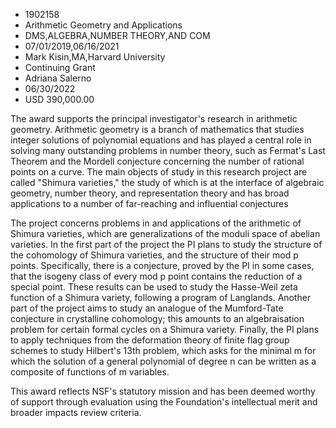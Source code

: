 
* 1902158
* Arithmetic Geometry and Applications
* DMS,ALGEBRA,NUMBER THEORY,AND COM
* 07/01/2019,06/16/2021
* Mark Kisin,MA,Harvard University
* Continuing Grant
* Adriana Salerno
* 06/30/2022
* USD 390,000.00

The award supports the principal investigator's research in arithmetic geometry.
Arithmetic geometry is a branch of mathematics that studies integer solutions of
polynomial equations and has played a central role in solving many outstanding
problems in number theory, such as Fermat's Last Theorem and the Mordell
conjecture concerning the number of rational points on a curve. The main objects
of study in this research project are called "Shimura varieties," the study of
which is at the interface of algebraic geometry, number theory, and
representation theory and has broad applications to a number of far-reaching and
influential conjectures

The project concerns problems in and applications of the arithmetic of Shimura
varieties, which are generalizations of the moduli space of abelian varieties.
In the first part of the project the PI plans to study the structure of the
cohomology of Shimura varieties, and the structure of their mod p points.
Specifically, there is a conjecture, proved by the PI in some cases, that the
isogeny class of every mod p point contains the reduction of a special point.
These results can be used to study the Hasse-Weil zeta function of a Shimura
variety, following a program of Langlands. Another part of the project aims to
study an analogue of the Mumford-Tate conjecture in crystalline cohomology; this
amounts to an algebraisation problem for certain formal cycles on a Shimura
variety. Finally, the PI plans to apply techniques from the deformation theory
of finite flag group schemes to study Hilbert's 13th problem, which asks for the
minimal m for which the solution of a general polynomial of degree n can be
written as a composite of functions of m variables.

This award reflects NSF's statutory mission and has been deemed worthy of
support through evaluation using the Foundation's intellectual merit and broader
impacts review criteria.
